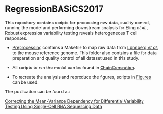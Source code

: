 # RegressionBASiCS2017

This repository contains scripts for processing raw data, quality control, running the model and performing downstream analysis for Eling *et al.*, Robust expression variability testing reveals heterogeneous T cell responses.

* [Preprocessing](../master/Preprocessing/) contains a Makefile to map raw data from [L&ouml;nnberg *et al.*](http://immunology.sciencemag.org/content/2/9/eaal2192) to the mouse reference genome.
  This folder also contains a file for data preparation and quality control of all dataset used in this study.

* All scripts to run the model can be found in [ChainGeneration](../master/ChainGeneration).

* To recreate the analysis and reproduce the figures, scripts in [Figures](../master/Figures) can be used.

The puvlication can be found at:

[Correcting the Mean-Variance Dependency for Differential Variability Testing Using Single-Cell RNA Sequencing Data](https://www.cell.com/cell-systems/fulltext/S2405-4712(18)30278-3)
